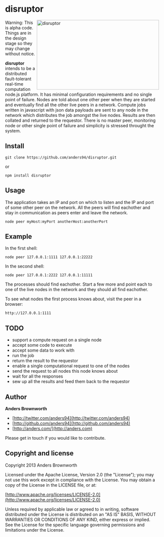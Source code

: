 disruptor
=========

<img src="http://anders.com/1offs/disruptor.png" width="400" height="228" alt="disruptor" align="right" />

Warning: This is alpha code. Things are in the design stage so they may change without notice.

**disruptor** intends to be a distributed fault-tolerant real-time computation node.js platform. It 
has minimal configuration requirements and no single point of failure. Nodes are told about one other 
peer when they are started and eventually find all the other live peers in a network. Compute jobs 
written in javascript with json data payloads are sent to any node in the network which distributes
the job amongst the live nodes. Results are then collated and returned to the requestor. There is no 
master peer, monitoring node or other single point of failure and simplicity is stressed throught the 
system.

Install
-----
    git clone https://github.com/anders94/disruptor.git

or

    npm install disruptor

Usage
-----
The application takes an IP and port on which to listen and the IP and port of some other peer 
on the network. All the peers will find eachother and stay in communication as peers enter and
leave the network.

    node peer myHost:myPort anotherHost:anotherPort

Example
-------
In the first shell:

    node peer 127.0.0.1:1111 127.0.0.1:22222

In the second shell:

    node peer 127.0.0.1:2222 127.0.0.1:11111

The processes should find eachother. Start a few more and point each to one of the live nodes in 
the network and they should all find eachother.

To see what nodes the first process knows about, visit the peer in a browser:

    http://127.0.0.1:1111

TODO
----
* support a compute request on a single node
 * accept some code to execute
 * accept some data to work with
 * run the job
 * return the result to the requestor
* enable a single computational request to one of the nodes
 * send the request to all nodes this node knows about
 * wait for all the responses
 * sew up all the results and feed them back to the requestor

Author
------
**Anders Brownworth**

+ [http://twitter.com/anders94](http://twitter.com/anders94)
+ [http://github.com/anders94](http://github.com/anders94)
+ [http://anders.com/](http://anders.com)

Please get in touch if you would like to contribute.

Copyright and license
---------------------
Copyright 2013 Anders Brownworth

Licensed under the Apache License, Version 2.0 (the "License"); you may not use this work except 
in compliance with the License. You may obtain a copy of the License in the LICENSE file, or at:

  [http://www.apache.org/licenses/LICENSE-2.0](http://www.apache.org/licenses/LICENSE-2.0)

Unless required by applicable law or agreed to in writing, software distributed under the 
License is distributed on an "AS IS" BASIS, WITHOUT WARRANTIES OR CONDITIONS OF ANY KIND, either 
express or implied. See the License for the specific language governing permissions and
limitations under the License.
